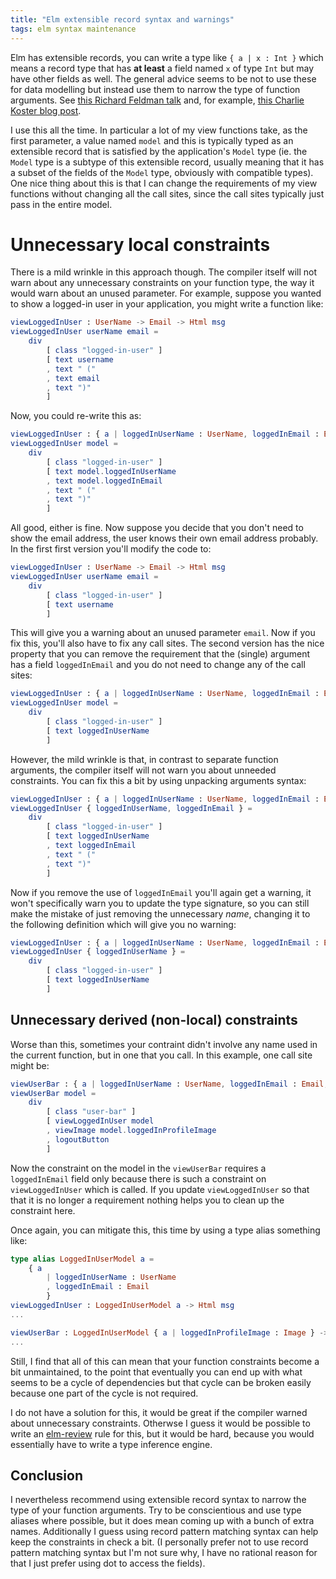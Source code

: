 ```yaml
---
title: "Elm extensible record syntax and warnings"
tags: elm syntax maintenance
---
```


Elm has extensible records, you can write a type like `{ a | x : Int }` which means a record type that has **at least** a field named `x` of type `Int` but may have other fields as well. The general advice seems to be not to use these for data modelling but instead use them to narrow the type of function arguments. See [this Richard Feldman talk](https://www.youtube.com/watch?v=DoA4Txr4GUs&feature=youtu.be) and, for example, [this Charlie Koster blog post](https://ckoster22.medium.com/advanced-types-in-elm-extensible-records-67e9d804030d).


I use this all the time. In particular a lot of my view functions take, as the first parameter, a value named `model` and this is typically typed as an extensible record that is satisfied by the application's `Model` type (ie. the `Model` type is a subtype of this extensible record, usually meaning that it has a subset of the fields of the `Model` type, obviously with compatible types). One nice thing about this is that I can change the requirements of my view functions without changing all the call sites, since the call sites typically just pass in the entire model. 

# Unnecessary local constraints

There is a mild wrinkle in this approach though. The compiler itself will not warn about any unnecessary constraints on your function type, the way it would warn about an unused parameter. For example, suppose you wanted to show a logged-in user in your application, you might write a function like:

```elm
viewLoggedInUser : UserName -> Email -> Html msg
viewLoggedInUser userName email =
    div
        [ class "logged-in-user" ]
        [ text username
        , text " ("
        , text email
        , text ")"
        ]
```

Now, you could re-write this as:
```elm
viewLoggedInUser : { a | loggedInUserName : UserName, loggedInEmail : Email } -> Html msg
viewLoggedInUser model =
    div
        [ class "logged-in-user" ]
        [ text model.loggedInUserName
        , text model.loggedInEmail
        , text " ("
        , text ")"
        ]
```

All good, either is fine. Now suppose you decide that you don't need to show the email address, the user knows their own email address probably. In the first first version you'll modify the code to:

```elm
viewLoggedInUser : UserName -> Email -> Html msg
viewLoggedInUser userName email =
    div
        [ class "logged-in-user" ]
        [ text username
        ]
```
This will give you a warning about an unused parameter `email`. Now if you fix this, you'll also have to fix any call sites. The second version has the nice property that you can remove the requirement that the (single) argument has a field `loggedInEmail` and you do not need to change any of the call sites: 

```elm
viewLoggedInUser : { a | loggedInUserName : UserName, loggedInEmail : Email } -> Html msg
viewLoggedInUser model =
    div
        [ class "logged-in-user" ]
        [ text loggedInUserName
        ]
```

However, the mild wrinkle is that, in contrast to separate function arguments, the compiler itself will not warn you about unneeded constraints. You can fix this a bit by using unpacking arguments syntax:
```elm
viewLoggedInUser : { a | loggedInUserName : UserName, loggedInEmail : Email } -> Html msg
viewLoggedInUser { loggedInUserName, loggedInEmail } =
    div
        [ class "logged-in-user" ]
        [ text loggedInUserName
        , text loggedInEmail
        , text " ("
        , text ")"
        ]
```

Now if you remove the use of `loggedInEmail` you'll again get a warning, it won't specifically warn you to update the type signature, so you can still make the mistake of just removing the unnecessary *name*, changing it to the following definition which will give you no warning:

```elm
viewLoggedInUser : { a | loggedInUserName : UserName, loggedInEmail : Email } -> Html msg
viewLoggedInUser { loggedInUserName } =
    div
        [ class "logged-in-user" ]
        [ text loggedInUserName
        ]
```

## Unnecessary derived (non-local) constraints

Worse than this, sometimes your contraint didn't involve any name used in the current function, but in one that you call. In this example, one call site might be:

```elm
viewUserBar : { a | loggedInUserName : UserName, loggedInEmail : Email, loggedInProfileImage : Image } -> Html msg
viewUserBar model =
    div
        [ class "user-bar" ]
        [ viewLoggedInUser model
        , viewImage model.loggedInProfileImage 
        , logoutButton
        ]
```
Now the constraint on the model in the `viewUserBar` requires a `loggedInEmail` field only because there is such a constraint on `viewLoggedInUser` which is called. If you update `viewLoggedInUser` so that that it is no longer a requirement nothing helps you to clean up the constraint here.

Once again, you can mitigate this, this time by using a type alias something like:

```elm
type alias LoggedInUserModel a =
    { a 
        | loggedInUserName : UserName
        , loggedInEmail : Email
        }
viewLoggedInUser : LoggedInUserModel a -> Html msg
...

viewUserBar : LoggedInUserModel { a | loggedInProfileImage : Image } -> Html msg
...
```

Still, I find that all of this can mean that your function constraints become a bit unmaintained, to the point that eventually you can end up with what seems to be a cycle of dependencies but that cycle can be broken easily because one part of the cycle is not required. 

I do not have a solution for this, it would be great if the compiler warned about unnecessary constraints. Otherwse I guess it would be possible to write an [elm-review](https://package.elm-lang.org/packages/jfmengels/elm-review/latest/) rule for this, but it would be hard, because you would essentially have to write a type inference engine.

## Conclusion

I nevertheless recommend using extensible record syntax to narrow the type of your function arguments. Try to be conscientious and use type aliases where possible, but it does mean coming up with a bunch of extra names. Additionally I guess using record pattern matching syntax can help keep the constraints in check a bit. (I personally prefer not to use record pattern matching syntax but I'm not sure why, I have no rational reason for that I just prefer using dot to access the fields). 
